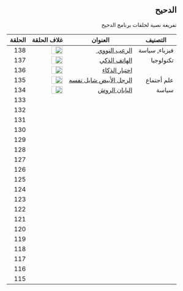 <div dir="rtl">

<h2 dir="rtl">الدحيح</h2>
<p dir="rtl"> تفريغة نصية لحلقات برنامج الدحيح <p>





| التصنيف       | العنوان                                     | غلاف الحلقة                                                  | الحلقة |
| ------------- | ------------------------------------------- | ------------------------------------------------------------ | ------ |
| فيزياء, سياسة | <a href="episodes/138.md">الرعب النووي </a> | <image width="60%" height="70%" src="https://i.ytimg.com/vi/fPYCDLymh4Q/hqdefault.jpg?sqp=-oaymwEZCNACELwBSFXyq4qpAwsIARUAAIhCGAFwAQ==&rs=AOn4CLDAhRRXcZywAeP8T7C6NRQZyytorQ"> </image> | 138    |
| تكنولوجيا     | <a href="">الهاتف الذكي </a>                | <image width="60%" height="70%" src="https://i.ytimg.com/vi/P6Dqi2DZHYU/hqdefault.jpg?sqp=-oaymwEZCPYBEIoBSFXyq4qpAwsIARUAAIhCGAFwAQ==&rs=AOn4CLCybh-SFLGL1QKjsbN9Pa8PpJdzpA"> </image> | 137    |
|               | <a href=""> اختبار الذكاء </a>              | <image width="60%" height="70%" src="https://i.ytimg.com/vi/bkqGAcAmyJc/hqdefault.jpg?sqp=-oaymwEZCPYBEIoBSFXyq4qpAwsIARUAAIhCGAFwAQ==&rs=AOn4CLCc-_AgZHREIIcu4SZnf90ILaaCiQ"> </image> | 136    |
| علم أجتماع    | <a href=""> الرجل الأبيض شايل نفسه </a>     | <image width="60%" height="70%" src="https://i.ytimg.com/vi/mP6Psd6YcQI/hqdefault.jpg?sqp=-oaymwEZCPYBEIoBSFXyq4qpAwsIARUAAIhCGAFwAQ==&rs=AOn4CLBvfuDBjKB1Tx42KHQxyre1NcoAHg"> </image> | 135    |
| سياسة         | <a href=""> اليابان الروش </a>              | <image width="60%" height="70%" src="https://i.ytimg.com/vi/UuwA_avpd8o/hqdefault.jpg?sqp=-oaymwEZCPYBEIoBSFXyq4qpAwsIARUAAIhCGAFwAQ==&rs=AOn4CLAn_zxgcX9F7NKNTlksRJSAxvj9Tg"> </image> | 134    |
|               |                                             |                                                              | 133    |
|               |                                             |                                                              | 132    |
|               |                                             |                                                              | 131    |
|               |                                             |                                                              | 130    |
|               |                                             |                                                              | 129    |
|               |                                             |                                                              | 128    |
|               |                                             |                                                              | 127    |
|               |                                             |                                                              | 126    |
|               |                                             |                                                              | 125    |
|               |                                             |                                                              | 124    |
|               |                                             |                                                              | 123    |
|               |                                             |                                                              | 122    |
|               |                                             |                                                              | 121    |
|               |                                             |                                                              | 120    |
|               |                                             |                                                              | 119    |
|               |                                             |                                                              | 118    |
|               |                                             |                                                              | 117    |
|               |                                             |                                                              | 116    |
|               |                                             |                                                              | 115    |



</div>
